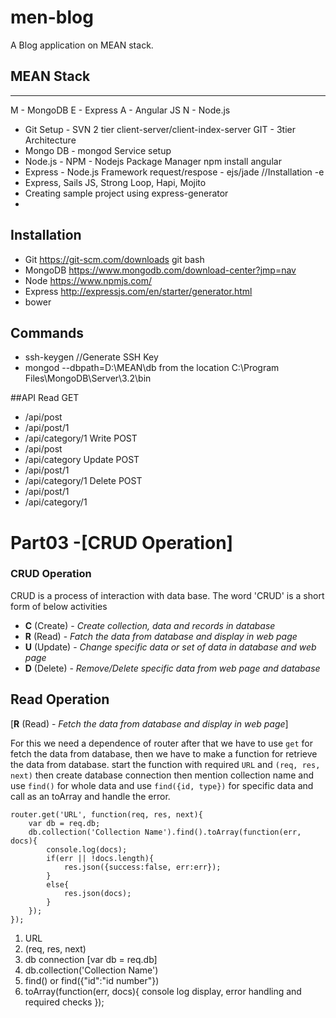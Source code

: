 # men-blog
A Blog application on MEAN stack.

## MEAN Stack
------------------
M - MongoDB
E - Express
A - Angular JS
N - Node.js

- Git Setup - SVN 2 tier client-server/client-index-server GIT - 3tier Architecture
- Mongo DB - mongod Service setup
- Node.js - NPM - Nodejs Package Manager   npm install angular 
- Express - Node.js Framework request/respose - ejs/jade //Installation -e
- Express, Sails JS, Strong Loop, Hapi, Mojito
- Creating sample project using express-generator
- 
## Installation
- Git https://git-scm.com/downloads git bash
- MongoDB https://www.mongodb.com/download-center?jmp=nav
- Node https://www.npmjs.com/
- Express http://expressjs.com/en/starter/generator.html
- bower 

## Commands
- ssh-keygen //Generate SSH Key
- mongod --dbpath=D:\MEAN\db from the location C:\Program Files\MongoDB\Server\3.2\bin

##API
Read GET
- /api/post
- /api/post/1
- /api/category/1
Write POST
- /api/post
- /api/category
Update POST
- /api/post/1
- /api/category/1
Delete POST
- /api/post/1
- /api/category/1



# Part03 -[CRUD Operation]

### CRUD Operation
CRUD is a process of interaction with data base. The word 'CRUD' is a short form of below activities
- **C** (Create) - *Create collection, data and records in database*
- **R** (Read) - *Fatch the data from database and display in web page*
- **U** (Update) - *Change specific data or set of data in database and web page*
- **D** (Delete) - *Remove/Delete specific data from web page and database*

## Read Operation
[**R** (Read) - *Fetch the data from database and display in web page*]

For this we need a dependence of router after that we have to use <code>get</code> for fetch the data from database, then we have to make a function for retrieve the data from database. start the function with required <code>URL</code> and <code>(req, res, next)</code> then create database connection then mention collection name and use <code>find()</code> for whole data and use <code>find({id, type})</code> for specific data and call as an toArray and handle the error.

```
router.get('URL', function(req, res, next){
	var db = req.db;
	db.collection('Collection Name').find().toArray(function(err, docs){
		console.log(docs);
		if(err || !docs.length){
			res.json({success:false, err:err});
		}
		else{
			res.json(docs);
		}
	});
});
```

1) URL
2) (req, res, next)
3) db connection [var db = req.db]
4) db.collection('Collection Name')
5) find() or find({"id":"id number"})
6) toArray(function(err, docs){ console log display, error handling and required checks });









